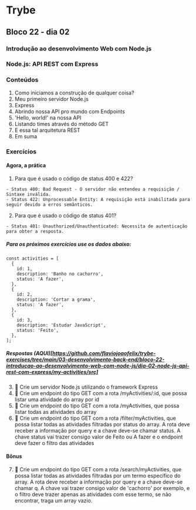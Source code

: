 # Trybe
## Bloco 22 - dia 02
### Introdução ao desenvolvimento Web com Node.js
### Node.js: API REST com Express

### Conteúdos

1. Como iniciamos a construção de qualquer coisa?
2. Meu primeiro servidor Node.js
3. Express
4. Abrindo nossa API pro mundo com Endpoints
5. 'Hello, world!' na nossa API
6. Listando times através do método GET
7. E essa tal arquitetura REST
8. Em suma

### Exercícios
#### Agora, a prática

1. Para que é usado o código de status 400 e 422?
```
- Status 400: Bad Request - O servidor não entendeu a requisição / Sintaxe inválida.
- Status 422: Unprocessable Entity: A requisição está inabilitada para seguir devido a erros semânticos.
```

2. Para que é usado o código de status 401?
```
- Status 401: Unauthorized/Unauthenticated: Necessita de autenticação para obter a resposta.
```

##### Para os próximos exercícios use os dados abaixo:

```
const activities = [
  {
    id: 1,
    description: 'Banho no cachorro',
    status: 'A fazer',
  },
  {
    id: 2,
    description: 'Cortar a grama',
    status: 'A fazer',
  },
  {
    id: 3,
    description: 'Estudar JavaScript',
    status: 'Feito',
  },
];
```
##### Respostas (AQUI)[https://github.com/flaviojoaofelix/trybe-exercises/tree/main/03-desenvolvimento-back-end/bloco-22-introducao-ao-desenvolvimento-web-com-node-js/dia-02-node-js-api-rest-com-express/my-activities/src]

3. 🚀 Crie um servidor Node.js utilizando o framework Express
4. 🚀 Crie um endpoint do tipo GET com a rota /myActivities/:id, que possa listar uma atividade do array por id
5. 🚀 Crie um endpoint do tipo GET com a rota /myActivities, que possa listar todas as atividades do array
6. 🚀 Crie um endpoint do tipo GET com a rota /filter/myActivities, que possa listar todas as atividades filtradas por status do array. A rota deve receber a informação por query e a chave deve-se chamar status. A chave status vai trazer consigo valor de Feito ou A fazer e o endpoint deve fazer o filtro das atividades

#### Bônus

7. 🚀 Crie um endpoint do tipo GET com a rota /search/myActivities, que possa listar todas as atividades filtradas por um termo específico do array. A rota deve receber a informação por query e a chave deve-se chamar q. A chave vai trazer consigo valor de 'cachorro' por exemplo, e o filtro deve trazer apenas as atividades com esse termo, se não encontrar, traga um array vazio.

